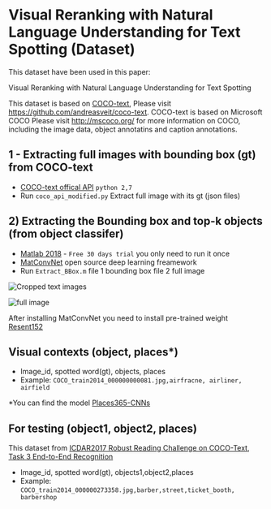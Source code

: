 #  Visual Reranking with Natural Language Understanding for Text Spotting (Dataset)
This dataset have been used in this paper: 

Visual Reranking with Natural Language Understanding for Text Spotting

This dataset is based on [COCO-text], Please visit https://github.com/andreasveit/coco-text. COCO-text is based on Microsoft COCO Please visit http://mscoco.org/ for more information on COCO, including the image data, object annotatins and caption annotations.

[COCO-text]:https://github.com/andreasveit/coco-text
## 1 - Extracting  full images with bounding box (gt) from COCO-text
- [COCO-text offical API][4] `python 2,7` 
- Run `coco_api_modified.py` Extract full image with its gt (json files) 

[4]: https://github.com/andreasveit/coco-text

## 2) Extracting  the Bounding box and top-k objects (from object classifer) 
- [Matlab 2018][3] - ` Free 30 days trial ` you only need to run it once 
- [MatConvNet][1] open source deep learning freamework 
- Run `Extract_BBox.m` file 1 bounding box file 2 full image 


![Cropped text images](https://github.com/sabirdvd/Extracting_BBox_visual_information/blob/master/COCO_train2014_000000000081_s.jpg)


![full image](https://github.com/sabirdvd/Extracting_BBox_visual_information/blob/master/COCO_train2014_000000000081.jpg)

[3]: https://www.mathworks.com/campaigns/products/trials.html
[1]:http://www.vlfeat.org/matconvnet/install/


After installing MatConvNet you need to install pre-trained weight [Resent152][2]

[2]:https://www.dropbox.com/s/icuyb4qwbzctu1u/imagenet-resnet-152-dag.mat?dl=0
 
 
 ## Visual contexts (object, places*)  
 - Image_id, spotted word(gt), objects, places
 -  Example: `COCO_train2014_000000000081.jpg,airfracne, airliner, airfield`
 
*You can find the model [Places365-CNNs] 


[Places365-CNNs]:https://github.com/CSAILVision/places365
 
 ## For testing (object1, object2, places)
 This dataset from [ICDAR2017 Robust Reading Challenge on COCO-Text][5], [Task 3 End-to-End Recognition][6] 

- Image_id, spotted word(gt), objects1,object2,places
 -  Example: `COCO_train2014_000000273358.jpg,barber,street,ticket_booth, barbershop`


[5]:http://rrc.cvc.uab.es/?ch=5&com=introduction
[6]:http://rrc.cvc.uab.es/?ch=5&com=tasks

